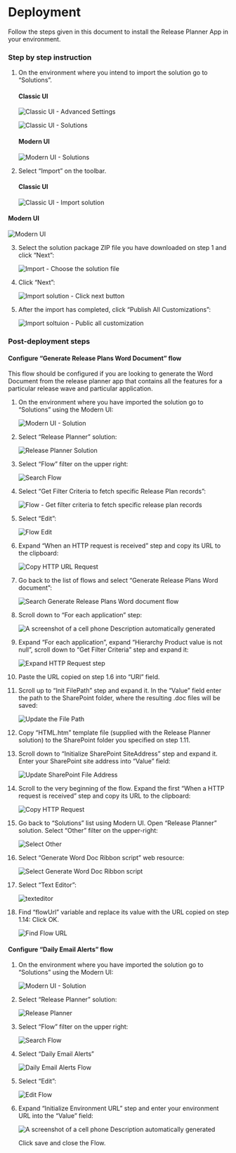 # Deployment

Follow the steps given in this document to install the Release Planner App in your environment.

### Step by step instruction

1.  On the environment where you intend to import the solution go to
    “Solutions”.  
    #### Classic UI
    

    ![Classic UI - Advanced Settings](media/classicui-advancedsetting.png)

    ![Classic UI - Solutions](media/classicui-solutions.png)

    #### Modern UI
    

    ![Modern UI - Solutions](media/modernui-solutions.png)

2.  Select “Import” on the toolbar.  
    #### Classic UI
    

    ![Classic UI - Import solution](media/classicui-import.png)

  
   #### Modern UI  
   
   ![Modern UI](media/import.png)



3.  Select the solution package ZIP file you have downloaded on step 1 and click
    “Next”:  
    

    ![Import - Choose the solution file](media/import-choosefile.png)

4.  Click “Next”:  
    

    ![Import solution - Click next button](media/import-next.png)

5.  After the import has completed, click “Publish All Customizations”:  
    

    ![Import soltuion - Public all customization](media/import-publishall.png)

### Post-deployment steps

#### Configure “Generate Release Plans Word Document” flow

This flow should be configured if you are looking to generate the Word Document
from the release planner app that contains all the features for a particular
release wave and particular application.

1.  On the environment where you have imported the solution go to “Solutions”
    using the Modern UI:  
    

    ![Modern UI - Solution](media/modernui-solutions.png)

2.  Select “Release Planner” solution:  
    

    ![Release Planner Solution](media/releaseplanner.png)

3.  Select “Flow” filter on the upper right:  
    

    ![Search Flow](media/search-flow.png)

4.  Select “Get Filter Criteria to fetch specific Release Plan records”:  
    

    ![Flow - Get filter criteria to fetch specific release plan records](media/getfiltercriteria.png)

5.  Select “Edit”:  
    

    ![Flow Edit](media/flow-edit.png)

6.  Expand “When an HTTP request is received” step and copy its URL to the
    clipboard:  
    

    ![Copy HTTP URL Request](media/getflowhttp.png)

7.  Go back to the list of flows and select “Generate Release Plans Word
    document”:  
    

    ![Search Generate Release Plans Word document flow](media/searchgeneratereleaseplan.png)

8.  Scroll down to “For each application” step:  
    

    ![A screenshot of a cell phone Description automatically generated](media/scroll-for-each-app.png)

9.  Expand “For each application”, expand “Hierarchy Product value is not null”,
    scroll down to “Get Filter Criteria” step and expand it:  
    

    ![Expand HTTP Request step](media/expand.jpg)

10. Paste the URL copied on step 1.6 into “URI” field.

11. Scroll up to “Init FilePath” step and expand it. In the “Value” field enter
    the path to the SharePoint folder, where the resulting .doc files will be
    saved:  
    

    ![Update the File Path](media/initfilepath.jpg)

12. Copy “HTML.htm” template file (supplied with the Release Planner solution)
    to the SharePoint folder you specified on step 1.11.

13. Scroll down to “Initialize SharePoint SiteAddress” step and expand it. Enter
    your SharePoint site address into “Value” field:  
    

    ![Update SharePoint File Address](media/initsharepointfileaddress.jpg)

14. Scroll to the very beginning of the flow. Expand the first “When a HTTP
    request is received” step and copy its URL to the clipboard:  
    

    ![Copy HTTP Request](media/copyhttprequest.png)

15. Go back to “Solutions” list using Modern UI. Open “Release Planner”
    solution. Select “Other” filter on the upper-right:  
    

    ![Select Other](media/select-other.png)

16. Select “Generate Word Doc Ribbon script” web resource:  
    

    ![Select Generate Word Doc Ribbon script](media/select-generate-word-script.png)

17. Select “Text Editor”:  
    

    ![texteditor](media/texteditor.png)

18. Find “flowUrl” variable and replace its value with the URL copied on step
    1.14:  Click OK.
    

    ![Find Flow URL](media/find-flow-url.jpg)

#### Configure “Daily Email Alerts” flow

1.  On the environment where you have imported the solution go to “Solutions”
    using the Modern UI:  
    

    ![Modern UI - Solution](media/modernui-solutions.png)

2.  Select “Release Planner” solution:  
    

    ![Release Planner](media/releaseplanner.png)

3.  Select “Flow” filter on the upper right:  
    

    ![Search Flow](media/search-flow.png)

4.  Select “Daily Email Alerts”  
    

    ![Daily Email Alerts Flow](media/dailyemailalert.png)

5.  Select “Edit”:  
    

    ![Edit Flow](media/edit-flow.png)

6.  Expand “Initialize Environment URL” step and enter your environment URL into
    the “Value” field:  
    

    ![A screenshot of a cell phone Description automatically generated](media/environmenturl.jpg)

    Click save and close the Flow.